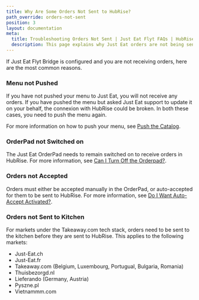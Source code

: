 ```yaml
---
title: Why Are Some Orders Not Sent to HubRise?
path_override: orders-not-sent
position: 3
layout: documentation
meta:
  title: Troubleshooting Orders Not Sent | Just Eat Flyt FAQs | HubRise
  description: This page explains why Just Eat orders are not being sent to HubRise and how to fix the issue.
---
```


If Just Eat Flyt Bridge is configured and you are not receiving orders, here are the most common reasons.

### Menu not Pushed

If you have not pushed your menu to Just Eat, you will not receive any orders. 
If you have pushed the menu but asked Just Eat support to update it on your behalf, the connexion with HubRise could be broken. In both these cases, you need to push the menu again.

For more information on how to push your menu, see [Push the Catalog](/apps/just-eat-flyt/push-catalog).

### OrderPad not Switched on

The Just Eat OrderPad needs to remain switched on to receive orders in HubRise. For more information, see [Can I Turn Off the Orderpad?](/apps/just-eat-flyt/faqs/auto-accept).

### Orders not Accepted

Orders must either be accepted manually in the OrderPad, or auto-accepted for them to be sent to HubRise. For more information, see [Do I Want Auto-Accept Activated?](/apps/just-eat-flyt/faqs/auto-accept).

### Orders not Sent to Kitchen

For markets under the Takeaway.com tech stack, orders need to be sent to the kitchen before they are sent to HubRise. This applies to the following markets:

- Just-Eat.ch
- Just-Eat.fr
- Takeaway.com (Belgium, Luxembourg, Portugual, Bulgaria, Romania)
- Thuisbezorgd.nl
- Lieferando (Germany, Austria)
- Pyszne.pl
- Vietnammm.com
